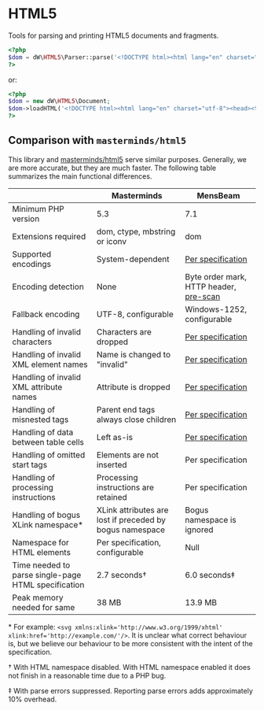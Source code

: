 # HTML5

Tools for parsing and printing HTML5 documents and fragments.

```php
<?php
$dom = dW\HTML5\Parser::parse('<!DOCTYPE html><html lang="en" charset="utf-8"><head><title>Ook!</title></head><body><h1>Ook!</h1><p>Ook-ook? Oooook. Ook ook oook ook oooooook ook ooook ook.</p><p>Eek!</p></body></html>');
?>
```

or:

```php
<?php
$dom = new dW\HTML5\Document;
$dom->loadHTML('<!DOCTYPE html><html lang="en" charset="utf-8"><head><title>Ook!</title></head><body><h1>Ook!</h1><p>Ook-ook? Oooook. Ook ook oook ook oooooook ook ooook ook.</p><p>Eek!</p></body></html>');
?>
```

## Comparison with `masterminds/html5`

This library and [masterminds/html5](https://packagist.org/packages/masterminds/html5) serve similar purposes. Generally, we are more accurate, but they are much faster. The following table summarizes the main functional differences.

|                                                     | Masterminds                                              | MensBeam                               |
|-----------------------------------------------------|----------------------------------------------------------|----------------------------------------|
| Minimum PHP version                                 | 5.3                                                      | 7.1                                    |
| Extensions required                                 | dom, ctype, mbstring or iconv                            | dom                                    |
| Supported encodings                                 | System-dependent                                         | [Per specification](https://html.spec.whatwg.org/multipage/parsing.html#character-encodings) |
| Encoding detection                                  | None                                                     | Byte order mark, HTTP header, [pre-scan](https://html.spec.whatwg.org/multipage/parsing.html#prescan-a-byte-stream-to-determine-its-encoding) |
| Fallback encoding                                   | UTF-8, configurable                                      | Windows-1252, configurable             |
| Handling of invalid characters                      | Characters are dropped                                   | [Per specification](https://encoding.spec.whatwg.org/#concept-encoding-process) |
| Handling of invalid XML element names               | Name is changed to "invalid"                             | [Per specification](https://html.spec.whatwg.org/multipage/parsing.html#coercing-an-html-dom-into-an-infoset) |
| Handling of invalid XML attribute names             | Attribute is dropped                                     | [Per specification](https://html.spec.whatwg.org/multipage/parsing.html#coercing-an-html-dom-into-an-infoset) |
| Handling of misnested tags                          | Parent end tags always close children                    | [Per specification](https://html.spec.whatwg.org/multipage/parsing.html#an-introduction-to-error-handling-and-strange-cases-in-the-parser) |
| Handling of data between table cells                | Left as-is                                               | [Per specification](https://html.spec.whatwg.org/multipage/parsing.html#an-introduction-to-error-handling-and-strange-cases-in-the-parser) |
| Handling of omitted start tags                      | Elements are not inserted                                | Per specification                      |
| Handling of processing instructions                 | Processing instructions are retained                     | Per specification                      |
| Handling of bogus XLink namespace\*                 | XLink attributes are lost if preceded by bogus namespace | Bogus namespace is ignored             |
| Namespace for HTML elements                         | Per specification, configurable                          | Null                                   |
| Time needed to parse single-page HTML specification | 2.7 seconds†                                             | 6.0 seconds‡                           |
| Peak memory needed for same                         | 38 MB                                                    | 13.9 MB                                |

\* For example: `<svg xmlns:xlink='http://www.w3.org/1999/xhtml' xlink:href='http://example.com/'/>`. It is unclear what correct behaviour is, but we believe our behaviour to be more consistent with the intent of the specification.

† With HTML namespace disabled. With HTML namespace enabled it does not finish in a reasonable time due to a PHP bug.

‡ With parse errors suppressed. Reporting parse errors adds approximately 10% overhead.
